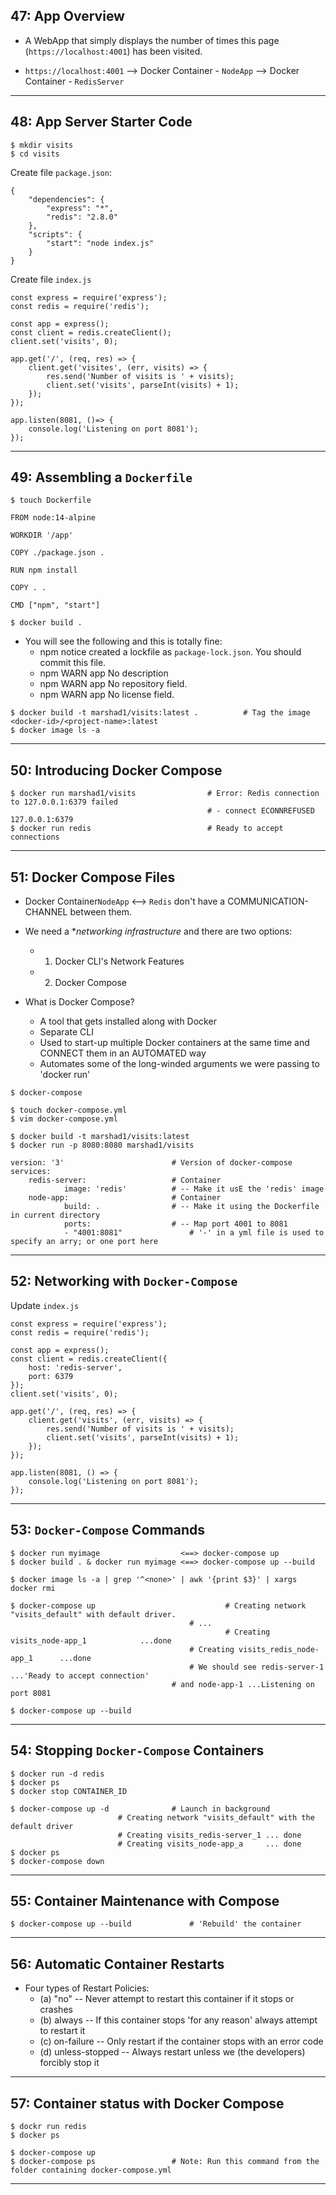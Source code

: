 ## 47: App Overview

* A WebApp that simply displays the number of times this page (`https://localhost:4001`) has been visited.

* `https://localhost:4001` --> Docker Container - `NodeApp` --> Docker Container - `RedisServer`

***

## 48: App Server Starter Code

```
$ mkdir visits
$ cd visits
```

Create file `package.json`:
```
{
    "dependencies": {
        "express": "*",
        "redis": "2.8.0"
    },
    "scripts": {
        "start": "node index.js"
    }
}
```

Create file `index.js`
```
const express = require('express');
const redis = require('redis');

const app = express();
const client = redis.createClient();
client.set('visits', 0);

app.get('/', (req, res) => {
	client.get('visites', (err, visits) => {
		res.send('Number of visits is ' + visits);
		client.set('visits', parseInt(visits) + 1);
	});
});

app.listen(8081, ()=> {
	console.log('Listening on port 8081');
});
```

***

## 49: Assembling a `Dockerfile`

```
$ touch Dockerfile
```

```
FROM node:14-alpine

WORKDIR '/app'

COPY ./package.json .

RUN npm install

COPY . .

CMD ["npm", "start"]
```

```
$ docker build .
```

* You will see the following and this is totally fine: 
  - npm notice created a lockfile as `package-lock.json`. You should commit this file.
  - npm WARN app No description
  - npm WARN app No repository field.
  - npm WARN app No license field.

```
$ docker build -t marshad1/visits:latest . 			# Tag the image <docker-id>/<project-name>:latest
$ docker image ls -a
```

***

## 50: Introducing Docker Compose

```
$ docker run marshad1/visits 				# Error: Redis connection to 127.0.0.1:6379 failed 
                							# - connect ECONNREFUSED 127.0.0.1:6379
$ docker run redis 				        	# Ready to accept connections
```

***

## 51: Docker Compose Files

* Docker Container`NodeApp` <--> `Redis` don't have a COMMUNICATION-CHANNEL between them.

* We need a **networking infrastructure* and there are two options: 
  - 1) Docker CLI's Network Features
  - 2) Docker Compose

* What is Docker Compose?
  - A tool that gets installed along with Docker
  - Separate CLI
  - Used to start-up multiple Docker containers at the same time and CONNECT them in an AUTOMATED way
  - Automates some of the long-winded arguments we were passing to 'docker run'


```
$ docker-compose
```


```
$ touch docker-compose.yml
$ vim docker-compose.yml

$ docker build -t marshad1/visits:latest
$ docker run -p 8080:8080 marshad1/visits
```

```
version: '3' 						# Version of docker-compose
services:
	redis-server: 					# Container
    		image: 'redis'			# -- Make it usE the 'redis' image
  	node-app: 					    # Container
    		build: . 				# -- Make it using the Dockerfile in current directory
    		ports: 					# -- Map port 4001 to 8081
      		- "4001:8081" 				# '-' in a yml file is used to specify an arry; or one port here 
```

***

## 52: Networking with `Docker-Compose`

Update `index.js`

```
const express = require('express');
const redis = require('redis');

const app = express();
const client = redis.createClient({
	host: 'redis-server',
	port: 6379
});
client.set('visits', 0);

app.get('/', (req, res) => {
    client.get('visits', (err, visits) => {
        res.send('Number of visits is ' + visits);
        client.set('visits', parseInt(visits) + 1);
    });
});

app.listen(8081, () => {
    console.log('Listening on port 8081');
});
```

***

## 53: `Docker-Compose` Commands

```
$ docker run myimage                  <==> docker-compose up
$ docker build . & docker run myimage <==> docker-compose up --build

$ docker image ls -a | grep '^<none>' | awk '{print $3}' | xargs docker rmi

$ docker-compose up 							# Creating network "visits_default" with default driver. 
		    							# ...
                    							# Creating visits_node-app_1			...done
		    							# Creating visits_redis_node-app_1		...done
		    							# We should see redis-server-1 ...'Ready to accept connection' 
									# and node-app-1 ...Listening on port 8081

$ docker-compose up --build
```

***

## 54: Stopping `Docker-Compose` Containers

```
$ docker run -d redis
$ docker ps
$ docker stop CONTAINER_ID

$ docker-compose up -d 				# Launch in background
						# Creating network "visits_default" with the default driver
						# Creating visits_redis-server_1 ... done
						# Creating visits_node-app_a     ... done
$ docker ps
$ docker-compose down
```

***

## 55: Container Maintenance with Compose

```
$ docker-compose up --build 			# 'Rebuild' the container
```

***

## 56: Automatic Container Restarts

* Four types of Restart Policies:
  - (a) "no"           -- Never attempt to restart this container if it stops or crashes
  - (b) always         -- If this container stops 'for any reason' always attempt to restart it
  - (c) on-failure     -- Only restart if the container stops with an error code
  - (d) unless-stopped -- Always restart unless we (the developers) forcibly stop it

***

## 57: Container status with Docker Compose

```
$ dockr run redis
$ docker ps

$ docker-compose up
$ docker-compose ps 				# Note: Run this command from the folder containing docker-compose.yml
```

***
